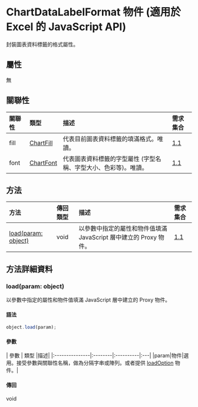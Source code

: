 # <a name="chartdatalabelformat-object-javascript-api-for-excel"></a>ChartDataLabelFormat 物件 (適用於 Excel 的 JavaScript API)

封裝圖表資料標籤的格式屬性。

## <a name="properties"></a>屬性

無

## <a name="relationships"></a>關聯性
| 關聯性 | 類型	   |描述| 需求集合|
|:---------------|:--------|:----------|:----|
|fill|[ChartFill](chartfill.md)|代表目前圖表資料標籤的填滿格式。唯讀。|[1.1](../requirement-sets/excel-api-requirement-sets.md)|
|font|[ChartFont](chartfont.md)|代表圖表資料標籤的字型屬性 (字型名稱、字型大小、色彩等)。唯讀。|[1.1](../requirement-sets/excel-api-requirement-sets.md)|

## <a name="methods"></a>方法

| 方法           | 傳回類型    |描述| 需求集合|
|:---------------|:--------|:----------|:----|
|[load(param: object)](#loadparam-object)|void|以參數中指定的屬性和物件值填滿 JavaScript 層中建立的 Proxy 物件。|[1.1](../requirement-sets/excel-api-requirement-sets.md)|

## <a name="method-details"></a>方法詳細資料


### <a name="loadparam-object"></a>load(param: object)
以參數中指定的屬性和物件值填滿 JavaScript 層中建立的 Proxy 物件。

#### <a name="syntax"></a>語法
```js
object.load(param);
```

#### <a name="parameters"></a>參數
| 參數	    | 類型	   |描述|
|:---------------|:--------|:----------|:---|
|param|物件|選用。接受參數與關聯性名稱，做為分隔字串或陣列。或者提供 [loadOption](loadoption.md) 物件。|

#### <a name="returns"></a>傳回
void
